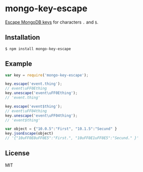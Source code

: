 
# mongo-key-escape

  [Escape MongoDB keys](http://docs.mongodb.org/manual/faq/developers/#faq-dollar-sign-escaping) for characters `.` and `$`.

## Installation

    $ npm install mongo-key-escape

## Example

```js
var key = require('mongo-key-escape');

key.escape('event.thing');
// event\uFF0Ething
key.unescape('event\uFF0Ething');
// 'event.thing'

key.escape('event$thing');
// event\uFF04thing
key.unescape('event\uFF04thing');
// 'event$thing'

var object = {"10.0.5":"First", "10.1.5":"Secund" }
key.jsonEscape(object)
// '{"10uFF0E0uFF0E5":"First.", "10uFF0E1uFF0E5":"Secund." }'
```

## License

MIT